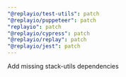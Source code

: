 ```yaml
---
"@replayio/test-utils": patch
"@replayio/puppeteer": patch
"replayio": patch
"@replayio/cypress": patch
"@replayio/replay": patch
"@replayio/jest": patch
---
```


Add missing stack-utils dependencies

